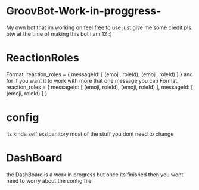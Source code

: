 # GroovBot-Work-in-proggress-
My own bot that im working on feel free to use just give me some credit pls. 
btw at the time of making this bot i am 12 :)

# ReactionRoles

Format:
reaction_roles = {
    messageId: [
        (emoji, roleId),
        (emoji, roleId)
    ]
}
and for if you want it to work with more that one message you can 
Format:
reaction_roles = {
    messageId: [
        (emoji, roleId),
        (emoji, roleId)
    ],
    messageId: [
        (emoji, roleId)
    ]
}

# config 
its kinda self exslpanitory 
most of the stuff you dont need to change

# DashBoard 
the DashBoard is a work in progress but once its finished then you wont need to worry about the config file
